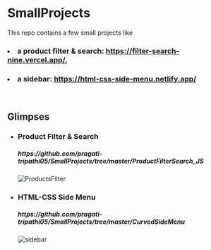 # SmallProjects
This repo contains a few small projects like 
### <li> a product filter & search: **https://filter-search-nine.vercel.app/**, </li>
### <li> a sidebar: **https://html-css-side-menu.netlify.app/** </li>

<br/>

## Glimpses

<ul>
  <li>
    <h3>Product Filter & Search</h3> <h5>https://github.com/pragati-tripathi05/SmallProjects/tree/master/ProductFilterSearch_JS</h5>

 ![ProductsFilter](https://user-images.githubusercontent.com/97211835/210831853-47ad5efc-a994-422a-9d31-5320299392d5.png)  
  
  </li>

  <li>
    <h3>HTML-CSS Side Menu</h3> <h5>https://github.com/pragati-tripathi05/SmallProjects/tree/master/CurvedSideMenu</h5>
    
 ![sidebar](https://user-images.githubusercontent.com/97211835/210832417-3d442f11-499d-4743-85bf-f048b12ba9b1.png)

  </li>
